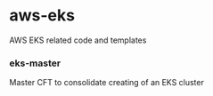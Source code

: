 # aws-eks
AWS EKS related code and templates
### eks-master
Master CFT to consolidate creating of an EKS cluster
